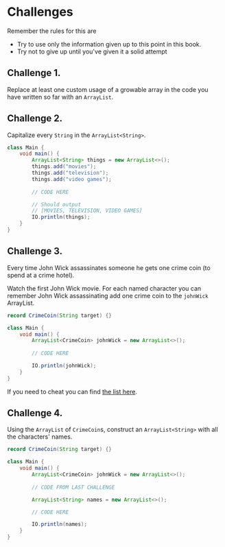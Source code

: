 # Challenges

Remember the rules for this are

- Try to use only the information given up to this point in this book.
- Try not to give up until you've given it a solid attempt

## Challenge 1.

Replace at least one custom usage of a growable array in the code you have written so far
with an `ArrayList`.

## Challenge 2.

Capitalize every `String` in the `ArrayList<String>`.


```java
class Main {
    void main() {
        ArrayList<String> things = new ArrayList<>();
        things.add("movies");
        things.add("television");
        things.add("video games");
        
        // CODE HERE

        // Should output
        // [MOVIES, TELEVISION, VIDEO GAMES]
        IO.println(things); 
    }
}
```

## Challenge 3.

Every time John Wick assassinates someone he gets one crime coin
(to spend at a crime hotel).

Watch the first John Wick movie. For each named character you can remember
John Wick assassinating add one crime coin to the `johnWick` ArrayList.

```java
record CrimeCoin(String target) {}

class Main {
    void main() {
        ArrayList<CrimeCoin> johnWick = new ArrayList<>();
        
        // CODE HERE

        IO.println(johnWick);
    }
}
```

If you need to cheat you can find [the list here](https://listofdeaths.fandom.com/wiki/John_Wick#John_Wick_(2014)).

## Challenge 4.

Using the `ArrayList` of `CrimeCoin`s, construct an `ArrayList<String>` with all the characters'
names.

```java
record CrimeCoin(String target) {}

class Main {
    void main() {
        ArrayList<CrimeCoin> johnWick = new ArrayList<>();
        
        // CODE FROM LAST CHALLENGE

        ArrayList<String> names = new ArrayList<>();

        // CODE HERE

        IO.println(names);
    }
}
```

